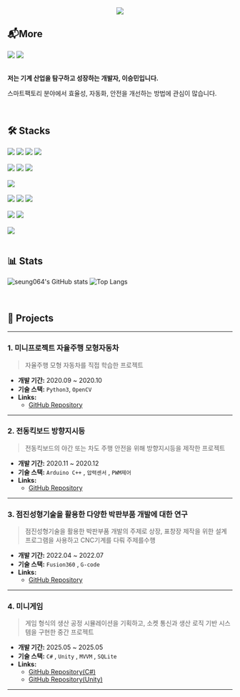 <!-- 
👋 안녕하세요! 이 템플릿을 사용해 멋진 GitHub 프로필을 만들어보세요.
- [ ] 안의 내용을 자신의 정보로 채워주세요.
- 더 많은 뱃지는 https://shields.io/ 에서 만들 수 있습니다.
- 아이콘은 https://simpleicons.org/ 에서 찾아보세요.
-->


<!-- 타이틀 및 소개 -->
<div align="center">
  <img src="https://capsule-render.vercel.app/api?type=waving&color=auto&height=200§ion=header&text=안녕하세요!%20이승민입니다&fontSize=50" />
  <!-- 
    캡슐 렌더(capsule-render)를 사용하면 멋진 헤더를 쉽게 만들 수 있습니다. 
    https://github.com/kyechan99/capsule-render 에서 더 많은 옵션을 확인하세요.
    &text= 에 원하는 문구를, &height= 에 높이를, &color= 에 색상을 지정할 수 있습니다.
  -->
</div>

<!-- 연락처 -->
<div align="left">
  <h2>📬More</h2>
  <!-- 
    [your-notion-page-url] 부분에 자신의 노션 페이지 주소를 입력하세요.
    [YOUR_GITHUB_ID] 부분에 자신의 GitHub 아이디를 입력하세요.
  -->
  <a href="https://[your-notion-page-url].notion.site/"><img src="https://img.shields.io/badge/Notion-000000?style=for-the-badge&logo=notion&logoColor=white"></a>
  <a href="https://github.com/[YOUR_GITHUB_ID]"><img src="https://img.shields.io/badge/GitHub-181717?style=for-the-badge&logo=github&logoColor=white"></a>
</div>

<br>


<div align="left"> 
  <p><strong>저는 기계 산업을 탐구하고 성장하는 개발자, 이승민입니다.</strong></p>
  <p>스마트팩토리 분야에서 효율성, 자동화, 안전을 개선하는 방법에 관심이 많습니다.</p>
</div>

<br>

<!-- 기술 스택 -->
 <div align="left">
  <h2>🛠️ Stacks</h2>
  
  <div>
    <img src="https://img.shields.io/badge/C%23-239120?style=for-the-badge&logo=c-sharp&logoColor=white"> 
    <img src="https://img.shields.io/badge/C++-00599C?style=for-the-badge&logo=c%2B%2B&logoColor=white">
    <img src="https://img.shields.io/badge/Python-3776AB?style=for-the-badge&logo=python&logoColor=white">
    <img src="https://img.shields.io/badge/C-A8B9CC?style=for-the-badge&logo=c&logoColor=white">
  </div>
  <br>
  <div>
    <img src="https://img.shields.io/badge/.NET-512BD4?style=for-the-badge&logo=dotnet&logoColor=white">
    <img src="https://img.shields.io/badge/WPF-5C2D91?style=for-the-badge&logo=.net&logoColor=white"> 
    <img src="https://img.shields.io/badge/WinForms-8A2BE2?style=for-the-badge&logo=.net&logoColor=white">
  </div>
  <br>
  <div>
    <img src="https://img.shields.io/badge/OpenCV-5C3EE8?style=for-the-badge&logo=opencv&logoColor=white">
  </div>
  <br>
  <div>
    <img src="https://img.shields.io/badge/MSSQL-CC2927?style=for-the-badge&logo=microsoft-sql-server&logoColor=white">
    <img src="https://img.shields.io/badge/MySQL-4479A1?style=for-the-badge&logo=mysql&logoColor=white">
    <img src="https://img.shields.io/badge/SQLite-003B57?style=for-the-badge&logo=sqlite&logoColor=white">
  </div>
  <br>
  <div>
    <img src="https://img.shields.io/badge/Git-F05032?style=for-the-badge&logo=git&logoColor=white">
    <img src="https://img.shields.io/badge/GitHub-181717?style=for-the-badge&logo=github&logoColor=white">
  </div>
  <br>
  <div>
    <img src="https://img.shields.io/badge/PLC-00878F?style=for-the-badge&logo=siemens&logoColor=white">
    <!img src="https://img.shields.io/badge/CAD%20Integration-E63946?style=for-the-badge&logo=autodesk&logoColor=white"-->
  </div>
</div>

<br>

<!-- GitHub 통계 -->
<div align="left">
  <h2>📊 Stats</h2>
  <p>
    <!-- 
      ?username= 뒤에 본인의 GitHub 아이디를 입력하세요.
      &show_icons=true&theme=radical 테마는 여러가지가 있으니, 원하는 테마로 변경할 수 있습니다. 
      (예: dark, radical, merko, gruvbox, tokyonight, onedark, cobalt, synthwave, highcontrast, drastic 등)
    -->
    <img src="https://github-readme-stats.vercel.app/api?username=seung064&show_icons=true&theme=radical" alt="seung064's GitHub stats" />
    <img src="https://github-readme-stats.vercel.app/api/top-langs/?username=seung064&layout=compact&theme=radical" alt="Top Langs" />
  </p>
</div>

<br>

<!-- 주요 프로젝트 -->
<div align="left">
  <h2>📁 Projects</h2>

  ---

  ### 1. 미니프로젝트 자율주행 모형자동차
  > 자율주행 모형 자동차를 직접 학습한 프로젝트
  - **개발 기간:** 2020.09 ~ 2020.10
  - **기술 스택:** `Python3`, `OpenCV`
  - **Links:**
    - [GitHub Repository](https://github.com/self_driving_rc_car)

  ---

  ### 2. 전동킥보드 방향지시등
  > 전동킥보드의 야간 또는 차도 주행 안전을 위해 방향지시등을 제작한 프로젝트
  - **개발 기간:** 2020.11 ~ 2020.12
  - **기술 스택:** `Arduino C++` , `압력센서` , `PWM제어`
  - **Links:**
    - [GitHub Repository](https://github.com/seung064/arduino_turn_signal_kit)

  ---
  
  ### 3. 점진성형기술을 활용한 다양한 박판부품 개발에 대한 연구
  > 점진성형기술을 활용한 박판부품 개발의 주제로 상장, 표창장 제작을 위한 설계프로그램을 사용하고 CNC기계를 다뤄 주제를수행
  - **개발 기간:** 2022.04 ~ 2022.07
  - **기술 스택:** `Fusion360` , `G-code`
  - **Links:**
    - [GitHub Repository](https://github.com/seung064/certificate_project)

  ---

  ### 4. 미니게임
  > 게임 형식의 생산 공정 시뮬레이션을 기획하고, 소켓 통신과 생산 로직 기반 시스템을 구현한 중간 프로젝트
  - **개발 기간:** 2025.05 ~ 2025.05
  - **기술 스택:** `C#` , `Unity` , `MVVM` , `SQLite`
  - **Links:**
    - [GitHub Repository(C#)](https://github.com/seung064/Lily)
    - [GitHub Repository(Unity)](https://github.com/seung064/Lily-Unity-.git)
  ---

</div>

<br>

